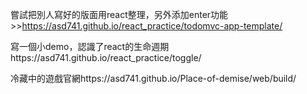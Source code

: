 嘗試把別人寫好的版面用react整理，另外添加enter功能>>https://asd741.github.io/react_practice/todomvc-app-template/

寫一個小demo，認識了react的生命週期https://asd741.github.io/react_practice/toggle/

冷藏中的遊戲官網https://asd741.github.io/Place-of-demise/web/build/

